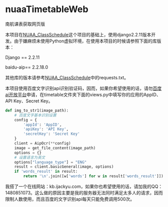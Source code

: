 # nuaaTimetableWeb
南航课表获取网页版

本项目在[NUAA_ClassSchedule](https://github.com/miaotony/NUAA_ClassSchedule)这个项目的基础上，使用django2.2.11版本开发。由于嫌麻烦未使用Python虚拟环境，在使用本项目的时候请参照下面的库版本：

Django == 2.2.11

baidu-aip== 2.2.18.0

其他库的版本请参考[NUAA_ClassSchedule](https://github.com/miaotony/NUAA_ClassSchedule)中的requests.txt。

本项目使用百度文字识别api识别验证码，因而，如果你希望使用的话，请勿[百度ai开放平台](https://ai.baidu.com/tech/ocr)申请，在timetable文件夹下面的views.py中填写你的应用的AppID、API Key、Secret Key。

```python
def img_to_str1(image_path):
    # 百度文字基本识别设置
    config = {
        'appId': 'AppID',
        'apiKey': 'API Key',
        'secretKey': 'Secret Key'
    }
    client = AipOcr(**config)
    image = get_file_content(image_path)
    options = {}
    # 设置语言为英文
    options["language_type"] = "ENG"
    result = client.basicGeneral(image, options)
    if 'words_result' in result:
        return '\n'.join([w['words'] for w in result['words_result']])
```

我搭了一个在线网站：kb.ijackyu.com，如果你也希望使用的话，请加我的QQ：1480851073。这么做的原因主要是我的服务器无法同时满足太多人的请求，因而限制人数使用，而且百度的文字识别api每天只能免费调用500次。